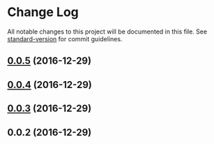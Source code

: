 # Change Log

All notable changes to this project will be documented in this file. See [standard-version](https://github.com/conventional-changelog/standard-version) for commit guidelines.

<a name="0.0.5"></a>
## [0.0.5](https://github.com/framework-performance/react/compare/v0.0.4...v0.0.5) (2016-12-29)



<a name="0.0.4"></a>
## [0.0.4](https://github.com/framework-performance/react/compare/v0.0.3...v0.0.4) (2016-12-29)



<a name="0.0.3"></a>
## [0.0.3](https://github.com/framework-performance/react/compare/v0.0.2...v0.0.3) (2016-12-29)



<a name="0.0.2"></a>
## 0.0.2 (2016-12-29)
